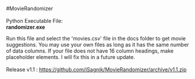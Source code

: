 #MovieRandomizer
<br>
<br>
Python Executable File:
<br>
<b>randomizer.exe </b>
<br>

Run this file and select the 'movies.csv' file in the docs folder to get movie suggestions. You may use your own files as long as it has the same number of data columns. If your file does not have 16 column headings, make placeholder elements. I will fix this in a future update. 
<br> <br>
Release v1.1 : https://github.com/iSagnik/MovieRandomizer/archive/v1.1.zip
